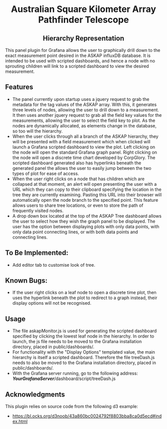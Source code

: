 <p >
	<h1 align="center">Australian Square Kilometer Array Pathfinder Telescope</h1>
</p>
<p >
	<h2 align="center">Hierarchy Representation</h2>
</p>
This panel plugin for Grafana allows the user to graphically drill down to the exact measurement point desired in the ASKAP influxDB database. It is intended to be used with scripted dashboards, and hence a node with no sprouting children will link to a scripted dashboard to view the desired measurement.

## Features

* The panel currently upon startup uses a jquery request to grab the metadata for the tag values of the ASKAP array. With this, it generates three levels of nodes, allowing the user to drill down to a measurement. It then uses another jquery request to grab all the field key values for the measurements, allowing the user to select the field key to plot. As the nodes are dynamically allocated, as elements change in the database, so too will the hierarchy.
* When the user clicks through all a branch of the ASKAP hierarchy, they will be presented with a field measurement which when clicked will launch a Grafana scripted dashboard to view the plot. Left clicking on the node will open the standard Grafana graph panel. Right clicking on the node will open a discrete time chart developed by CorpGlory. The scripted dashboard generated also has hyperlinks beneath the generated panel the allows the user to easily jump between the two types of plot for ease of access.
* When the user right clicks on a node that has children which are collapsed at that moment, an alert will open presenting the user with a URL which they can copy to their clipboard specifying the location in the tree they are currently examining. Pasting this URL into their browser will automatically open the node branch to the specified point. This feature allows users to share tree locations, or even to store the path of frequently visited nodes.
* A drop down box located at the top of the ASKAP Tree dashboard allows the user to select how they wish the graph panel to be displayed. The user has the option between displaying plots with only data points, with only data point connecting lines, or with both data points and connecting lines.

## To Be Implemented:

* Add editor tab to customise look of tree.

## Known Bugs:

* If the user right clicks on a leaf node to open a discrete time plot, then uses the hyperlink beneath the plot to redirect to a graph instead, their display options will not be recognised.

## Usage

* The file askapMonitor.js is used for generating the scripted dashboard specified by clicking the lowest leaf node in the hierarchy. In order to launch, the js file needs to be moved to the Grafana installation directory, placed in public/dashboards/.
* For functionality with the "Display Options" templated value, the main hierarchy is itself a scripted dashboard. Therefore the file treeDash.js needs to also be moved to the Grafana installation directory, placed in public/dashboards/.
* With the Grafana server running, go to the following address: **_YourGrafanaServer_**/dashboard/script/treeDash.js

## Acknowledgments

This plugin relies on source code from the following d3 example:

* https://bl.ocks.org/d3noob/43a860bc0024792f8803bba8ca0d5ecd#index.html
